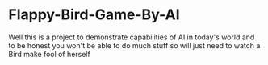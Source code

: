 # Flappy-Bird-Game-By-AI
Well this is a project to demonstrate capabilities of AI in today's world and to be honest you won't be able to do much stuff so will just need to watch a Bird make fool of herself
